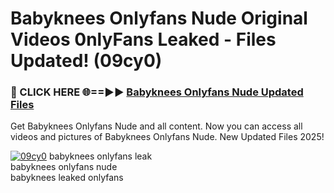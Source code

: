 # Babyknees Onlyfans Nude Original Videos 0nlyFans Leaked - Files Updated! (09cy0)

<h3>🔴 CLICK HERE 🌐==►► <a href="https://tinyurl.com/brd5kh86" rel="nofollow">Babyknees Onlyfans Nude Updated Files</a></h3>

Get Babyknees Onlyfans Nude and all content. Now you can access all videos and pictures of Babyknees Onlyfans Nude. New Updated Files 2025!

[![09cy0](https://i.imgur.com/K7sEzmb.gif)](https://tinyurl.com/brd5kh86)
babyknees onlyfans leak<br>
babyknees onlyfans nude<br>
babyknees leaked onlyfans